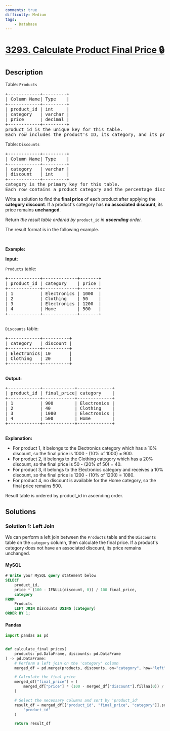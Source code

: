 ```yaml
---
comments: true
difficulty: Medium
tags:
    - Database
---
```


<!-- problem:start -->

# [3293. Calculate Product Final Price 🔒](https://leetcode.com/problems/calculate-product-final-price)

## Description

<!-- description:start -->

<p>Table: <font face="monospace"><code>Products</code></font></p>

<pre>
+------------+---------+ 
| Column Name| Type    | 
+------------+---------+ 
| product_id | int     | 
| category   | varchar |
| price      | decimal |
+------------+---------+
product_id is the unique key for this table.
Each row includes the product&#39;s ID, its category, and its price.
</pre>

<p>Table: <font face="monospace"><code>Discounts</code></font></p>

<pre>
+------------+---------+ 
| Column Name| Type    | 
+------------+---------+ 
| category   | varchar |
| discount   | int     |
+------------+---------+
category is the primary key for this table.
Each row contains a product category and the percentage discount applied to that category (values range from 0 to 100).
</pre>

<p>Write a solution to find the <strong>final price</strong> of each product after applying the <strong>category discount</strong>. If a product&#39;s category has <strong>no</strong> <strong>associated</strong> <strong>discount</strong>, its price remains <strong>unchanged</strong>.</p>

<p>Return <em>the result table ordered by</em> <code>product_id</code><em> in <strong>ascending</strong> order.</em></p>

<p>The result format is in the following example.</p>

<p>&nbsp;</p>
<p><strong class="example">Example:</strong></p>

<div class="example-block">
<p><strong>Input:</strong></p>

<p><code>Products</code> table:</p>

<pre class="example-io">
+------------+-------------+-------+
| product_id | category    | price |
+------------+-------------+-------+
| 1          | Electronics | 1000  |
| 2          | Clothing    | 50    |
| 3          | Electronics | 1200  | 
| 4          | Home        | 500   |
+------------+-------------+-------+
  </pre>

<p><code>Discounts</code> table:</p>

<pre class="example-io">
+------------+----------+
| category   | discount |
+------------+----------+
| Electronics| 10       |
| Clothing   | 20       |
+------------+----------+
  </pre>

<p><strong>Output:</strong></p>

<pre class="example-io">
+------------+------------+-------------+
| product_id | final_price| category    |
+------------+------------+-------------+
| 1          | 900        | Electronics |
| 2          | 40         | Clothing    |
| 3          | 1080       | Electronics |
| 4          | 500        | Home        |
+------------+------------+-------------+
  </pre>

<p><strong>Explanation:</strong></p>

<ul>
	<li>For product 1, it belongs to the Electronics&nbsp;category which has a 10% discount, so the final price is 1000 - (10% of 1000) = 900.</li>
	<li>For product 2, it belongs to the Clothing&nbsp;category which has a 20% discount, so the final price is 50 - (20% of 50) = 40.</li>
	<li>For product 3, it belongs to the Electronics&nbsp;category and receives a 10% discount, so the final price is 1200 - (10% of 1200) = 1080.</li>
	<li>For product 4, no discount is available for the Home&nbsp;category, so the final price remains 500.</li>
</ul>
Result table is ordered by product_id in ascending order.</div>

<!-- description:end -->

## Solutions

<!-- solution:start -->

### Solution 1: Left Join

We can perform a left join between the `Products` table and the `Discounts` table on the `category` column, then calculate the final price. If a product's category does not have an associated discount, its price remains unchanged.

<!-- tabs:start -->

#### MySQL

```sql
# Write your MySQL query statement below
SELECT
    product_id,
    price * (100 - IFNULL(discount, 0)) / 100 final_price,
    category
FROM
    Products
    LEFT JOIN Discounts USING (category)
ORDER BY 1;
```

#### Pandas

```python
import pandas as pd


def calculate_final_prices(
    products: pd.DataFrame, discounts: pd.DataFrame
) -> pd.DataFrame:
    # Perform a left join on the 'category' column
    merged_df = pd.merge(products, discounts, on="category", how="left")

    # Calculate the final price
    merged_df["final_price"] = (
        merged_df["price"] * (100 - merged_df["discount"].fillna(0)) / 100
    )

    # Select the necessary columns and sort by 'product_id'
    result_df = merged_df[["product_id", "final_price", "category"]].sort_values(
        "product_id"
    )

    return result_df
```

<!-- tabs:end -->

<!-- solution:end -->

<!-- problem:end -->
